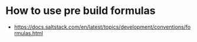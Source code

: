 # How to use pre build formulas
- https://docs.saltstack.com/en/latest/topics/development/conventions/formulas.html